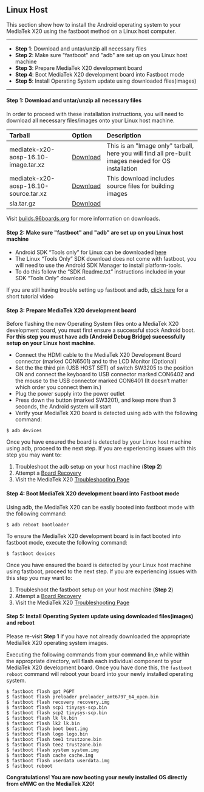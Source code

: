 ## Linux Host

This section show how to install the Android operating system to your MediaTek X20 using the fastboot method on a Linux host computer.

***

- **Step 1**: Download and untar/unzip all necessary files
- **Step 2**: Make sure "fastboot" and "adb" are set up on you Linux host machine
- **Step 3**: Prepare MediaTek X20 development board
- **Step 4**: Boot MediaTek X20 development board into Fastboot mode
- **Step 5**: Install Operating System update using downloaded files(images)

***

#### **Step 1**: Download and untar/unzip all necessary files

In order to proceed with these installation instructions, you will need to download all necessary files/images onto your Linux host machine.

|   Tarball                             |   Option               |  Description                                                        |
|:--------------------------------------|:-----------------------|:--------------------------------------------------------|
| mediatek-x20-aosp-16.10-image.tar.xz  | [Download](http://builds.96boards.org/releases/helio-x20-pro/mediatek/aosp/latest/mediatek-x20Pro-aosp-*-image.tar.xz) | This is an "Image only" tarball, here you will find all pre-built images needed for OS installation |
| mediatek-x20-aosp-16.10-source.tar.xz | [Download](http://builds.96boards.org/releases/helio-x20-pro/mediatek/aosp/latest/mediatek-x20Pro-aosp-*-code.tar.xz) | This download includes source files for building images |
| sla.tar.gz | [Download](http://builds.96boards.org/releases/helio-x20-pro/mediatek/aosp/latest/sla.tar.gz) |  |

Visit [builds.96boards.org](http://builds.96boards.org/releases/helio-x20-pro/mediatek/aosp/latest/) for more information on downloads.

#### **Step 2**: Make sure "fastboot" and "adb" are set up on you Linux host machine

- Android SDK “Tools only” for Linux can be downloaded <a href="http://developer.android.com/sdk" target="_blank">here</a>
- The Linux “Tools Only” SDK download does not come with fastboot, you will need to use the Android SDK Manager to install platform-tools.
- To do this follow the “SDK Readme.txt” instructions included in your SDK “Tools Only” download.

If you are still having trouble setting up fastboot and adb, <a href="https://youtu.be/W_zlydVBftA" target="_blank">click here</a> for a short tutorial video

#### **Step 3**: Prepare MediaTek X20 development board

Before flashing the new Operating System files onto a MediaTek X20 development board, you must first ensure a successful stock Android boot. **For this step you must have adb (Android Debug Bridge) successfully setup on your Linux host machine**.

- Connect the HDMI cable to the MediaTek X20 Development Board connector (marked CON6501) and to the LCD Monitor (Optional)
- Set the the third pin (USB HOST SET) of switch SW3205 to the position ON and connect the keyboard to USB connector marked CON6402 and the mouse to the USB connector marked CON6401 (It doesn’t matter which order you connect them in.)
- Plug the power supply into the power outlet
- Press down the button (marked SW3201), and keep more than 3 seconds, the Android system will start
- Verify your MediaTek X20 board is detected using adb with the following command:

```shell
$ adb devices
```

Once you have ensured the board is detected by your Linux host machine using adb, proceed to the next step. If you are experiencing issues with this step you may want to:

1. Troubleshoot the adb setup on your host machine (**Step 2**)
2. Attempt a [Board Recovery](../Installation/BoardRecovery.md)
3. Visit the MediaTek X20 [Troubleshooting Page](../Troubleshooting/README.md) 

#### **Step 4**: Boot MediaTek X20 development board into Fastboot mode

Using adb, the MediaTek X20 can be easily booted into fastboot mode with the following command:

```shell
$ adb reboot bootloader
```

To ensure the MediaTek X20 development board is in fact booted into fastboot mode, execute the following command:

```shell
$ fastboot devices
```

Once you have ensured the board is detected by your Linux host machine using fastboot, proceed to the next step. If you are experiencing issues with this step you may want to:

1. Troubleshoot the fastboot setup on your host machine (**Step 2**)
2. Attempt a [Board Recovery](../../../Installation/BoardRecovery.md)
3. Visit the MediaTek X20 [Troubleshooting Page](../../../Troubleshooting/README.md)

#### **Step 5**: Install Operating System update using downloaded files(images) and reboot

Please re-visit **Step 1** if you have not already downloaded the appropriate MediaTek X20 operating system images.

Executing the following commands from your command lin,e while within the appropriate directory, will flash each individual component to your MediaTek X20 development board. Once you have done this, the `fastboot reboot` command will reboot your board into your newly installed operating system.

```shell
$ fastboot flash gpt PGPT
$ fastboot flash preloader preloader_amt6797_64_open.bin
$ fastboot flash recovery recovery.img
$ fastboot flash scp1 tinysys-scp.bin
$ fastboot flash scp2 tinysys-scp.bin
$ fastboot flash lk lk.bin
$ fastboot flash lk2 lk.bin
$ fastboot flash boot boot.img
$ fastboot flash logo logo.bin
$ fastboot flash tee1 trustzone.bin
$ fastboot flash tee2 trustzone.bin
$ fastboot flash system system.img
$ fastboot flash cache cache.img
$ fastboot flash userdata userdata.img
$ fastboot reboot
```

**Congratulations! You are now booting your newly installed OS directly
from eMMC on the MediaTek X20!**

